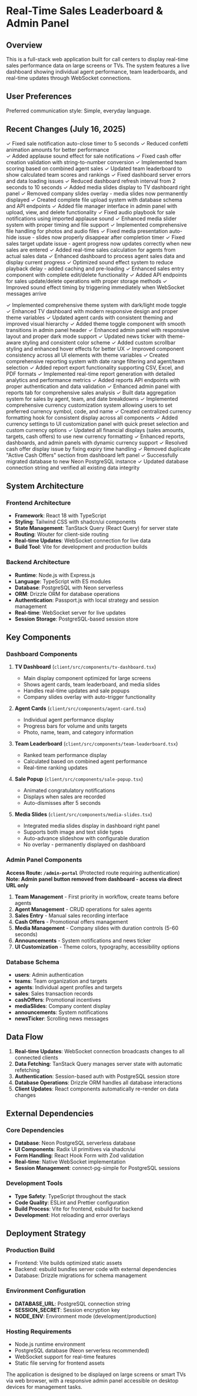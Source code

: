 # Real-Time Sales Leaderboard & Admin Panel

## Overview

This is a full-stack web application built for call centers to display real-time sales performance data on large screens or TVs. The system features a live dashboard showing individual agent performance, team leaderboards, and real-time updates through WebSocket connections.

## User Preferences

Preferred communication style: Simple, everyday language.

## Recent Changes (July 16, 2025)

✓ Fixed sale notification auto-close timer to 5 seconds
✓ Reduced confetti animation amounts for better performance  
✓ Added applause sound effect for sale notifications
✓ Fixed cash offer creation validation with string-to-number conversion
✓ Implemented team scoring based on combined agent sales
✓ Updated team leaderboard to show calculated team scores and rankings
✓ Fixed dashboard server errors and data loading issues
✓ Reduced dashboard refresh interval from 2 seconds to 10 seconds
✓ Added media slides display to TV dashboard right panel
✓ Removed company slides overlay - media slides now permanently displayed
✓ Created complete file upload system with database schema and API endpoints
✓ Added file manager interface in admin panel with upload, view, and delete functionality
✓ Fixed audio playbook for sale notifications using imported applause sound
✓ Enhanced media slider system with proper timing and file support
✓ Implemented comprehensive file handling for photos and audio files
✓ Fixed media presentation auto-hide issue - slides now properly disappear after completion timer
✓ Fixed sales target update issue - agent progress now updates correctly when new sales are entered
✓ Added real-time sales calculation for agents from actual sales data
✓ Enhanced dashboard to process agent sales data and display current progress
✓ Optimized sound effect system to reduce playback delay - added caching and pre-loading
✓ Enhanced sales entry component with complete edit/delete functionality
✓ Added API endpoints for sales update/delete operations with proper storage methods
✓ Improved sound effect timing by triggering immediately when WebSocket messages arrive

✓ Implemented comprehensive theme system with dark/light mode toggle
✓ Enhanced TV dashboard with modern responsive design and proper theme variables
✓ Updated agent cards with consistent theming and improved visual hierarchy
✓ Added theme toggle component with smooth transitions in admin panel header
✓ Enhanced admin panel with responsive layout and proper dark mode support
✓ Updated news ticker with theme-aware styling and consistent color scheme
✓ Added custom scrollbar styling and enhanced hover effects for better UX
✓ Improved component consistency across all UI elements with theme variables
✓ Created comprehensive reporting system with date range filtering and agent/team selection
✓ Added report export functionality supporting CSV, Excel, and PDF formats
✓ Implemented real-time report generation with detailed analytics and performance metrics
✓ Added reports API endpoints with proper authentication and data validation
✓ Enhanced admin panel with reports tab for comprehensive sales analysis
✓ Built data aggregation system for sales by agent, team, and date breakdowns
✓ Implemented comprehensive currency customization system allowing users to set preferred currency symbol, code, and name
✓ Created centralized currency formatting hook for consistent display across all components
✓ Added currency settings to UI customization panel with quick preset selection and custom currency options
✓ Updated all financial displays (sales amounts, targets, cash offers) to use new currency formatting
✓ Enhanced reports, dashboards, and admin panels with dynamic currency support
✓ Resolved cash offer display issue by fixing expiry time handling
✓ Removed duplicate "Active Cash Offers" section from dashboard left panel
✓ Successfully migrated database to new Neon PostgreSQL instance
✓ Updated database connection string and verified all existing data integrity

## System Architecture

### Frontend Architecture
- **Framework**: React 18 with TypeScript
- **Styling**: Tailwind CSS with shadcn/ui components
- **State Management**: TanStack Query (React Query) for server state
- **Routing**: Wouter for client-side routing
- **Real-time Updates**: WebSocket connection for live data
- **Build Tool**: Vite for development and production builds

### Backend Architecture
- **Runtime**: Node.js with Express.js
- **Language**: TypeScript with ES modules
- **Database**: PostgreSQL with Neon serverless
- **ORM**: Drizzle ORM for database operations
- **Authentication**: Passport.js with local strategy and session management
- **Real-time**: WebSocket server for live updates
- **Session Storage**: PostgreSQL-based session store

## Key Components

### Dashboard Components
1. **TV Dashboard** (`client/src/components/tv-dashboard.tsx`)
   - Main display component optimized for large screens
   - Shows agent cards, team leaderboard, and media slides
   - Handles real-time updates and sale popups
   - Company slides overlay with auto-trigger functionality

2. **Agent Cards** (`client/src/components/agent-card.tsx`)
   - Individual agent performance display
   - Progress bars for volume and units targets
   - Photo, name, team, and category information

3. **Team Leaderboard** (`client/src/components/team-leaderboard.tsx`)
   - Ranked team performance display
   - Calculated based on combined agent performance
   - Real-time ranking updates

4. **Sale Popup** (`client/src/components/sale-popup.tsx`)
   - Animated congratulatory notifications
   - Displays when sales are recorded
   - Auto-dismisses after 5 seconds

5. **Media Slides** (`client/src/components/media-slides.tsx`)
   - Integrated media slides display in dashboard right panel
   - Supports both image and text slide types
   - Auto-advance slideshow with configurable duration
   - No overlay - permanently displayed on dashboard

### Admin Panel Components
**Access Route: `/admin-portal`** (Protected route requiring authentication)
**Note: Admin panel button removed from dashboard - access via direct URL only**

1. **Team Management** - First priority in workflow, create teams before agents
2. **Agent Management** - CRUD operations for sales agents
3. **Sales Entry** - Manual sales recording interface
4. **Cash Offers** - Promotional offers management
5. **Media Management** - Company slides with duration controls (5-60 seconds)
6. **Announcements** - System notifications and news ticker
7. **UI Customization** - Theme colors, typography, accessibility options

### Database Schema
- **users**: Admin authentication
- **teams**: Team organization and targets
- **agents**: Individual agent profiles and targets
- **sales**: Sales transaction records
- **cashOffers**: Promotional incentives
- **mediaSlides**: Company content display
- **announcements**: System notifications
- **newsTicker**: Scrolling news messages

## Data Flow

1. **Real-time Updates**: WebSocket connection broadcasts changes to all connected clients
2. **Data Fetching**: TanStack Query manages server state with automatic refetching
3. **Authentication**: Session-based auth with PostgreSQL session store
4. **Database Operations**: Drizzle ORM handles all database interactions
5. **Client Updates**: React components automatically re-render on data changes

## External Dependencies

### Core Dependencies
- **Database**: Neon PostgreSQL serverless database
- **UI Components**: Radix UI primitives via shadcn/ui
- **Form Handling**: React Hook Form with Zod validation
- **Real-time**: Native WebSocket implementation
- **Session Management**: connect-pg-simple for PostgreSQL sessions

### Development Tools
- **Type Safety**: TypeScript throughout the stack
- **Code Quality**: ESLint and Prettier configuration
- **Build Process**: Vite for frontend, esbuild for backend
- **Development**: Hot reloading and error overlays

## Deployment Strategy

### Production Build
- Frontend: Vite builds optimized static assets
- Backend: esbuild bundles server code with external dependencies
- Database: Drizzle migrations for schema management

### Environment Configuration
- **DATABASE_URL**: PostgreSQL connection string
- **SESSION_SECRET**: Session encryption key
- **NODE_ENV**: Environment mode (development/production)

### Hosting Requirements
- Node.js runtime environment
- PostgreSQL database (Neon serverless recommended)
- WebSocket support for real-time features
- Static file serving for frontend assets

The application is designed to be displayed on large screens or smart TVs via web browser, with a responsive admin panel accessible on desktop devices for management tasks.
